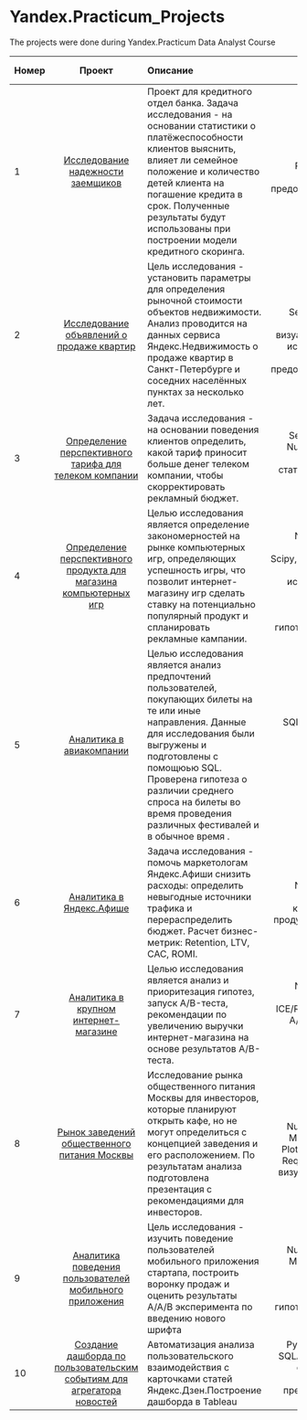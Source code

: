 # Yandex.Practicum_Projects
The projects were done during Yandex.Practicum Data Analyst Course

| Номер       | Проект          | Описание  | Библиотеки и инструменты |
| ----------- |:--------------------------:|:------------------------------------ |----------------------------:|
|1      |[Исследование надежности заемщиков](https://nbviewer.jupyter.org/github/grumpygrrl/Yandex.Practicum_Projects/blob/main/1.credit_loaners_reliability/1%20project%20_%20credit_loaners_reliability.ipynb) |  Проект для кредитного отдел банка. Задача исследования - на основании статистики о платёжеспособности клиентов выяснить, влияет ли семейное положение и количество детей клиента на погашение кредита в срок. Полученные результаты будут использованы при построении модели кредитного скоринга. |  Python, Pandas, PyMystem3, Math, лемматизация, предобработка данных              |
|2      |[Исследование объявлений о продаже квартир ](https://nbviewer.jupyter.org/github/grumpygrrl/Yandex.Practicum_Projects/blob/main/2project_realty_cost_analysis.ipynb)   | Цель исследования - установить параметры для определения рыночной стоимости объектов недвижимости. Анализ проводится на данных сервиса Яндекс.Недвижимость о продаже квартир в Санкт-Петербурге и соседних населённых пунктах за несколько лет.| Python, Pandas, Seaborn, Matplotlib, Numpy, Math, визуализация данных, исследовательский анализ данных, предобработка данных |
|3| [Определение перспективного тарифа для телеком компании](https://nbviewer.jupyter.org/github/grumpygrrl/Yandex.Practicum_Projects/blob/main/3_project_telecom_company_plan.ipynb)| Задача исследования - на основании поведения клиентов определить, какой тариф приносит больше денег телеком компании, чтобы скорректировать рекламный бюджет.| Python, Pandas, Seaborn, Matplotlib, Numpy, Math, Scipy, описательная статистика, проверка статистических гипотез          |
| 4|[Определение перспективного продукта для магазина компьютерных игр](https://nbviewer.jupyter.org/github/grumpygrrl/Yandex.Practicum_Projects/blob/main/4_project_game_industry.ipynb)|Целью исследования является определение закономерностей на рынке компьютерных игр, определяющих успешность игры, что позволит интернет-магазину игр сделать ставку на потенциально популярный продукт и спланировать рекламные кампании. |Python, Pandas, Numpy, Matplotlib, Seaborn, Scipy,предварительная обратка данных, исследовательский анализ данных, проверка статистических гипотез, визуализация|
| 5|[Аналитика в авиакомпании](https://nbviewer.jupyter.org/github/grumpygrrl/Yandex.Practicum_Projects/blob/main/5_SQL%20flight_tickets.ipynb) |Целью исследования является анализ предпочтений пользователей, покупающих билеты на те или иные направления. Данные для исследования были выгружены и подготовлены с помощюью SQL. Проверена гипотеза о различии среднего спроса на билеты во время проведения различных фестивалей и в обычное время .| SQL, Python, Pandas, Matplotlib, SciPy, проверка статистических гипотез|
| 6|[Аналитика в Яндекс.Афише ](https://nbviewer.jupyter.org/github/grumpygrrl/Yandex.Practicum_Projects/blob/main/6_Yandex_afisha_research.ipynb)|Задача исследования - помочь маркетологам Яндекс.Афиши снизить расходы: определить невыгодные источники трафика и перераспределить бюджет. Расчет бизнес-метрик: Retention, LTV, CAC, ROMI.| Python, Pandas, Numpy, Matplotlib, Seaborn, Plotly, когортный анализ, продуктовые метрики, юнит-экономика|
| 7|[Аналитика в крупном интернет-магазине](https://nbviewer.jupyter.org/github/grumpygrrl/Yandex.Practicum_Projects/blob/main/7_ABtests.ipynb)|Целью исследования является анализ и приоритезация гипотез, запуск A/B-теста, рекомендации по увеличению выручки интернет-магазина на основе результатов A/B-теста. |Python, Pandas, Numpy, Matplotlib, Seaborn, Scipy, ICE/RICE фреймворки, A/B-тестирование, проверка статистических гипотез |
| 8|[Рынок заведений общественного питания Москвы](https://nbviewer.jupyter.org/github/grumpygrrl/Yandex.Practicum_Projects/blob/main/8_Moscow_food_industry/8_Moscow_food_industry.ipynb) | Исследование рынка общественного питания Москвы для инвесторов, которые планируют открыть кафе, но не могут определиться с концепцией заведения и его расположением. По результатам анализа подготовлена презентация с рекомендациями для инвесторов. |Python, Pandas, Numpy, Math, Scipy, Matplotlib, Seaborn, Plotly, BytesIO, Plotly, Reqiests, PowerPoint, визуализация данных|
| 9|[Аналитика поведения пользователей мобильного приложения](https://nbviewer.jupyter.org/github/grumpygrrl/Yandex.Practicum_Projects/blob/main/9_mobile_app.ipynb) |Цель исследования - изучить поведение пользователей мобильного приложения стартапа, построить воронку продаж и оценить результаты A/A/B эксперимента по введению нового шрифта|Python, Pandas, Numpy, Math, Scipy, Matplotlib, Seaborn, Plotly, A/B тесты, проверка статистических гипотез, визуализация данных|
| 10|[Создание дашборда по пользовательским событиям для агрегатора новостей](https://public.tableau.com/profile/elena.timofeeva4371#!/vizhome/DashboardYandex_ZenUserInteraction/_?publish=yes) |Автоматизация анализа пользовательского взаимодействия с карточками статей Яндекс.Дзен.Построение дашборда в Tableau|Python, PostgreSQL, SQLAlchemy, Tableau, dash, построение дашборда, презентация работы дашборда|


